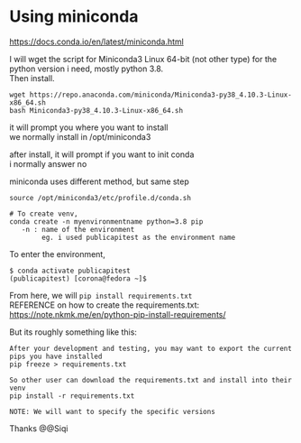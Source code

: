 

# Using miniconda 
https://docs.conda.io/en/latest/miniconda.html


I will wget the script for Miniconda3 Linux 64-bit (not other type) for the python version i need, mostly python 3.8.     
Then install.    
```
wget https://repo.anaconda.com/miniconda/Miniconda3-py38_4.10.3-Linux-x86_64.sh
bash Miniconda3-py38_4.10.3-Linux-x86_64.sh
```

it will prompt you where you want to install     
we normally install in /opt/miniconda3     

after install, it will prompt if you want to init conda     
i normally answer no      

miniconda uses different method, but same step     
```
source /opt/miniconda3/etc/profile.d/conda.sh

# To create venv, 
conda create -n myenvironmentname python=3.8 pip
   -n : name of the environment
        eg. i used publicapitest as the environment name
```


To enter the environment,
```
$ conda activate publicapitest
(publicapitest) [corona@fedora ~]$ 
```

From here, we will `pip install requirements.txt`       
REFERENCE on how to create the requirements.txt: https://note.nkmk.me/en/python-pip-install-requirements/

But its roughly something like this:     
```
After your development and testing, you may want to export the current pips you have installed
pip freeze > requirements.txt 

So other user can download the requirements.txt and install into their venv
pip install -r requirements.txt

NOTE: We will want to specify the specific versions 
```


Thanks @@Siqi
